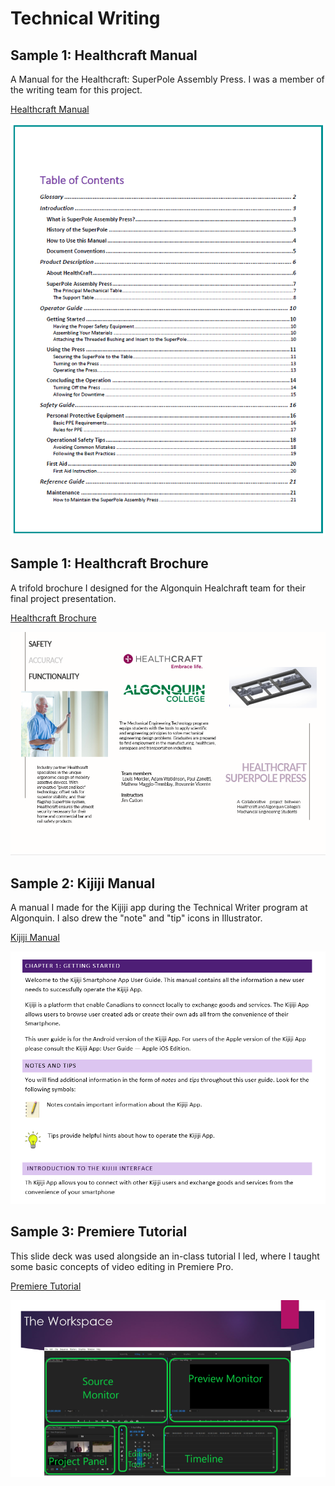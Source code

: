 # Technical Writing

## Sample 1: Healthcraft Manual

A Manual for the Healthcraft: SuperPole Assembly Press. I was a member of the writing team for this project.  

[Healthcraft Manual](https://github.com/thediplock/technical-writing/blob/master/SuperPole-Manual-tareq.pdf)

<img width="700" src="https://github.com/thediplock/technical-writing/blob/master/Capture.PNG"/>


## Sample 1: Healthcraft Brochure

A trifold brochure I designed for the Algonquin Healchraft team for their final project presentation.  

[Healthcraft Brochure](https://github.com/thediplock/technical-writing/raw/master/Healthcraft_Brochure.pdf)

<img width="700" src="https://github.com/thediplock/technical-writing/raw/master/Healthcraft_pic.PNG"/>

## Sample 2: Kijiji Manual

A manual I made for the Kijiji app during the Technical Writer program at Algonquin. I also drew the "note" and "tip" icons in Illustrator.

[Kijiji Manual](https://github.com/thediplock/technical-writing/raw/master/CD_Kijiji_manual.pdf)

<img width="700" src="https://github.com/thediplock/technical-writing/blob/master/kijiji_pic2.PNG"/>

## Sample 3: Premiere Tutorial

This slide deck was used alongside an in-class tutorial I led, where I taught some basic concepts of video editing in Premiere Pro.

[Premiere Tutorial](https://github.com/thediplock/technical-writing/raw/master/Premiere%20Teach-a-class.pdf)



<img width="700" src="https://github.com/thediplock/technical-writing/blob/master/premiere_pic.PNG"/>
